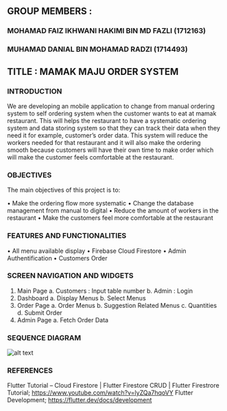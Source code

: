 ## GROUP MEMBERS : 
### MOHAMAD FAIZ IKHWANI HAKIMI BIN MD FAZLI (1712163) 
### MUHAMAD DANIAL BIN MOHAMAD RADZI (1714493)
## TITLE : MAMAK MAJU ORDER SYSTEM

### **INTRODUCTION**
We are developing an mobile application to change from manual ordering system to self ordering system when the customer wants to eat at mamak restaurant. This will helps the restaurant to have a systematic ordering system and data storing system so that they can track their data when they need it for example, customer’s order data. This system will reduce the workers needed for that restaurant and it will also make the ordering smooth because customers will have their own time to make order which will make the customer feels comfortable at the restaurant. 

### **OBJECTIVES**
The main objectives of this project is to:

•	Make the ordering flow more systematic
•	Change the database management from manual to digital
•	Reduce the amount of workers in the restaurant
•	Make the customers feel more comfortable at the restaurant

### **FEATURES AND FUNCTIONALITIES**
•	All menu available display
•	Firebase Cloud Firestore
•	Admin Authentification 
•	Customers Order 

### **SCREEN NAVIGATION AND WIDGETS**
1.	Main Page
a.	Customers : Input table number
b.	Admin : Login
2.	Dashboard
a.	Display Menus
b.	Select Menus
3.	Order Page
a.	Order Menus
b.	Suggestion Related Menus
c.	Quantities
d.	Submit Order
4.	Admin Page
a.	Fetch Order Data

### **SEQUENCE DIAGRAM**
![alt text](sequenceDiagram.png)
 
### **REFERENCES**
Flutter Tutorial – Cloud Firestore | Flutter Firestore CRUD | Flutter Firestrore Tutorial; https://www.youtube.com/watch?v=lyZQa7hqoVY
Flutter Development; https://flutter.dev/docs/development 

